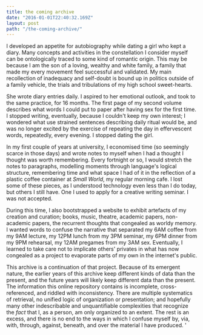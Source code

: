 ```yaml
---
title: the coming archive
date: "2016-01-01T22:40:32.169Z"
layout: post
path: "/the-coming-archive/"
---
```


I developed an appetite for autobiography while dating a girl who kept a diary. Many concepts and activities in the constellation I consider myself can be ontologically traced to some kind of romantic origin. This may be because I am the son of a loving, wealthy and white family, a family that made my every movement feel successful and validated. My main recollection of inadequacy and self-doubt is bound up in politics outside of a family vehicle, the trials and tribulations of my high school sweet-hearts.

She wrote diary entries daily. I aspired to her emotional outlook, and took to the same practice, for 16 months. The first page of my second volume describes what words I could put to paper after having sex for the first time. I stopped writing, eventually, because I couldn\'t keep my own interest; I wondered what use strained sentences describing daily ritual would be, and was no longer excited by the exercise of repeating the day in effervescent words, repeatedly, every evening. I stopped dating the girl.

In my first couple of years at university, I economised time (so seemingly scarce in those days) and wrote notes to myself when I had a thought I thought was worth remembering. Every fortnight or so, I would stretch the notes to paragraphs, modelling moments through language\'s logical structure, remembering time and what space I had of it in the reflection of a plastic coffee container at *Small World*, my regular morning cafe. I lost some of these pieces, as I understood technology even less than I do today, but others I still have. One I used to apply for a creative writing seminar. I was not accepted.

During this time, I also bootstrapped a website to exhibit artefacts of my creation and curation; books, music, theatre, academic papers, non-academic papers, the recurrent thoughts that congealed as worldy memory. I wanted words to confuse the narrative that separated my 6AM coffee from my 9AM lecture, my 12PM lunch from my 3PM seminar, my 6PM dinner from my 9PM rehearsal, my 12AM pregames from my 3AM sex. Eventually, I learned to take care not to implicate others\' privates in what has now congealed as a project to evaporate parts of my own in the internet\'s public.

This archive is a continuation of that project. Because of its emergent nature, the earlier years of this archive keep different kinds of data than the present, and the future years will likely keep different data than the present. The information this online repository contains is incomplete, cross-referenced, and riddled with inconsistency. There are multiple systematics of retrieval, no unified logic of organization or presentation; and hopefully many other indescribable and unquantifiable complexities that recognize the *fact* that I, as a person, am only organized to an extent. The rest is an excess, and there is no end to the ways in which I confuse myself by, via, with, through, against, beneath, and over the material I have produced.
'